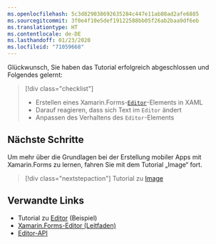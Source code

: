 ```yaml
---
ms.openlocfilehash: 5c3d829038692635284c447e11ab08ad2afe6885
ms.sourcegitcommit: 3f0e4f10e5def19122588bb05f26ab2baa9df6eb
ms.translationtype: HT
ms.contentlocale: de-DE
ms.lasthandoff: 01/23/2020
ms.locfileid: "71059668"
---
```

Glückwunsch, Sie haben das Tutorial erfolgreich abgeschlossen und Folgendes gelernt:

> [!div class="checklist"]
>
> - Erstellen eines Xamarin.Forms-[`Editor`](xref:Xamarin.Forms.Editor)-Elements in XAML
> - Darauf reagieren, dass sich Text im `Editor` ändert
> - Anpassen des Verhaltens des `Editor`-Elements

## <a name="next-steps"></a>Nächste Schritte

Um mehr über die Grundlagen bei der Erstellung mobiler Apps mit Xamarin.Forms zu lernen, fahren Sie mit dem Tutorial „Image“ fort.

> [!div class="nextstepaction"]
> Tutorial zu [Image](~/get-started/tutorials/image/index.yml)

## <a name="related-links"></a>Verwandte Links

- Tutorial zu [Editor](https://docs.microsoft.com/samples/xamarin/xamarin-forms-samples/getstarted-tutorials-editortutorial/) (Beispiel)
- [Xamarin.Forms-Editor (Leitfaden)](~/xamarin-forms/user-interface/text/editor.md)
- [Editor-API](xref:Xamarin.Forms.Editor)
